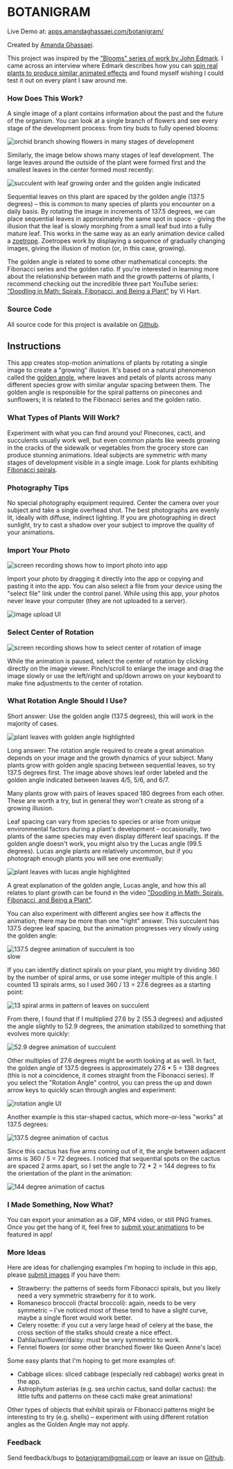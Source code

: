 # BOTANIGRAM

Live Demo at: [apps.amandaghassaei.com/botanigram/](https://apps.amandaghassaei.com/botanigram/)

Created by [Amanda Ghassaei](https://amandaghassaei.com/).

This project was inspired by the ["Blooms" series of work by John Edmark](http://www.johnedmark.com/phifib/2016/4/28/blooms-strobe-animated-phi-based-sculptures).  I came across an interview where Edmark describes how you can [spin real plants to produce similar animated effects](http://www.johnedmark.com/natural-blooms-1/2016/4/29/strobe-animated-artichoke-an-example-of-a-naturally-occurring-bloom) and found myself wishing I could test it out on every plant I saw around me.


### How Does This Work?

A single image of a plant contains information about the past and the future of the organism.  You can look at a single branch of flowers and see every stage of the development process: from tiny buds to fully opened blooms:

<img class="lazy" src="docs/orchid_branch.jpg" alt="orchid branch showing flowers in many stages of development" style="max-width: 600px;"/>

Similarly, the image below shows many stages of leaf development.  The large leaves around the outside of the plant were formed first and the smallest leaves in the center formed most recently:

<img class="lazy" src="docs/golden.jpg" alt="succulent with leaf growing order and the golden angle indicated" style="max-width: 500px;"/>

Sequential leaves on this plant are spaced by the golden angle (137.5 degrees) – this is common to many species of plants you encounter on a daily basis.  By rotating the image in increments of 137.5 degrees, we can place sequential leaves in approximately the same spot in space - giving the illusion that the leaf is slowly morphing from a small leaf bud into a fully mature leaf.  This works in the same way as an early animation device called a [zoetrope](https://en.wikipedia.org/wiki/Zoetrope).  Zoetropes work by displaying a sequence of gradually changing images, giving the illusion of motion (or, in this case, growing).

The golden angle is related to some other mathematical concepts: the Fibonacci series and the golden ratio.  If you're interested in learning more about the relationship between math and the growth patterns of plants, I recommend checking out the incredible three part YouTube series: ["Doodling in Math: Spirals, Fibonacci, and Being a Plant"](https://www.youtube.com/watch?v=ahXIMUkSXX0) by Vi Hart.


### Source Code

All source code for this project is available on [Github](https://github.com/amandaghassaei/botanigram).


## Instructions

This app creates stop-motion animations of plants by rotating a single image to create a "growing" illusion.  It's based on a natural phenomenon called the [golden angle](https://en.wikipedia.org/wiki/Golden_angle#Golden_angle_in_nature), where leaves and petals of plants across many different species grow with similar angular spacing between them.  The golden angle is responsible for the spiral patterns on pinecones and sunflowers; it is related to the Fibonacci series and the golden ratio.


###  What Types of Plants Will Work?

Experiment with what you can find around you!  Pinecones, cacti, and succulents usually work well, but even common plants like weeds growing in the cracks of the sidewalk or vegetables from the grocery store can produce stunning animations.  Ideal subjects are symmetric with many stages of development visible in a single image.  Look for plants exhibiting [Fibonacci spirals](https://en.wikipedia.org/wiki/Golden_ratio#Nature).


### Photography Tips

No special photography equipment required.  Center the camera over your subject and take a single overhead shot.  The best photographs are evenly lit, ideally with diffuse, indirect lighting.  If you are photographing in direct sunlight, try to cast a shadow over your subject to improve the quality of your animations.


### Import Your Photo

<img class="lazy uk-box-shadow-large" src="docs/import_photo.gif" alt="screen recording shows how to import photo into app" style="max-width: 600px;"/>

Import your photo by dragging it directly into the app or copying and pasting it into the app.  You can also select a file from your device using the "select file" link under the control panel.  While using this app, your photos never leave your computer (they are not uploaded to a server).

<img class="lazy" src="docs/upload_photo.jpg" alt="image upload UI" style="max-width: 400px;"/>


### Select Center of Rotation

<img class="lazy uk-box-shadow-large" src="docs/select_center.gif" alt="screen recording shows how to select center of rotation of image" style="max-width: 600px;"/>

While the animation is paused, select the center of rotation by clicking directly on the image viewer.  Pinch/scroll to enlarge the image and drag the image slowly or use the left/right and up/down arrows on your keyboard to make fine adjustments to the center of rotation.


### What Rotation Angle Should I Use?

Short answer: Use the golden angle (137.5 degrees), this will work in the majority of cases.

<img class="lazy" src="docs/golden.jpg" alt="plant leaves with golden angle highlighted" style="max-width: 500px;"/>

Long answer: The rotation angle required to create a great animation depends on your image and the growth dynamics of your subject.  Many plants grow with golden angle spacing between sequential leaves, so try 137.5 degrees first.  The image above shows leaf order labeled and the golden angle indicated between leaves 4/5, 5/6, and 6/7.

Many plants grow with pairs of leaves spaced 180 degrees from each other.  These are worth a try, but in general they won't create as strong of a growing illusion.

Leaf spacing can vary from species to species or arise from unique environmental factors during a plant's development – occasionally, two plants of the same species may even display different leaf spacings.  If the golden angle doesn't work, you might also try the Lucas angle (99.5 degrees).  Lucas angle plants are relatively uncommon, but if you photograph enough plants you will see one eventually:

<img class="lazy" src="docs/lucas.jpg" alt="plant leaves with lucas angle highlighted" style="max-width: 500px;"/>

A great explanation of the golden angle, Lucas angle, and how this all relates to plant growth can be found in the video ["Doodling in Math: Spirals, Fibonacci, and Being a Plant"](https://www.youtube.com/watch?v=ahXIMUkSXX0).

You can also experiment with different angles see how it affects the animation; there may be more than one "right" answer.  This succulent has 137.5 degree leaf spacing, but the animation progresses very slowly using the golden angle:

<img class="lazy" src="docs/137.5_deg_slow.gif" alt="137.5 degree animation of succulent is too slow" style="max-width: 300px;"/>

If you can identify distinct spirals on your plant, you might try dividing 360 by the number of spiral arms, or use some integer multiple of this angle.  I counted 13 spirals arms, so I used 360 / 13 = 27.6 degrees as a starting point:

<img class="lazy" src="docs/spirals.jpg" alt="13 spiral arms in pattern of leaves on succulent" style="max-width: 400px;"/>

From there, I found that if I multiplied 27.6 by 2 (55.3 degrees) and adjusted the angle slightly to 52.9 degrees, the animation stabilized to something that evolves more quickly:

<img class="lazy" src="docs/52.9_deg.gif" alt="52.9 degree animation of succulent" style="max-width: 300px;"/>

Other multiples of 27.6 degrees might be worth looking at as well.  In fact, the golden angle of 137.5 degrees is approximately 27.6 * 5 = 138 degrees (this is not a coincidence, it comes straight from the Fibonacci series).  If you select the "Rotation Angle" control, you can press the up and down arrow keys to quickly scan through angles and experiment:

<img class="lazy" src="docs/rotation_angle.jpg" alt="rotation angle UI" style="max-width: 350px;"/>

Another example is this star-shaped cactus, which more-or-less "works" at 137.5 degrees:

<img class="lazy" src="docs/137.5_deg.gif" alt="137.5 degree animation of cactus" style="max-width: 300px;"/>

Since this cactus has five arms coming out of it, the angle between adjacent arms is 360 / 5 = 72 degrees.  I noticed that sequential spots on the cactus are spaced 2 arms apart, so I set the angle to 72 * 2 = 144 degrees to fix the orientation of the plant in the animation:

<img class="lazy" src="docs/144_deg.gif" alt="144 degree animation of cactus" style="max-width: 300px;"/>


### I Made Something, Now What?

You can export your animation as a GIF, MP4 video, or still PNG frames.  Once you get the hang of it, feel free to [submit your animations](#modal-gallery) to be featured in app!


### More Ideas

Here are ideas for challenging examples I'm hoping to include in this app, please [submit images](#modal-gallery) if you have them:

- Strawberry: the patterns of seeds form Fibonacci spirals, but you likely need a very symmetric strawberry for it to work.
- Romanesco broccoli (fractal broccoli): again, needs to be very symmetric – I've noticed most of these tend to have a slight curve, maybe a single floret would work better.
- Celery rosette: if you cut a very large head of celery at the base, the cross section of the stalks should create a nice effect.
- Dahlia/sunflower/daisy: must be very symmetric to work.
- Fennel flowers (or some other branched flower like Queen Anne's lace)

Some easy plants that I'm hoping to get more examples of:

- Cabbage slices: sliced cabbage (especially red cabbage) works great in the app.
- Astrophytum asterias (e.g. sea urchin cactus, sand dollar cactus): the little tufts and patterns on these cacti make great animations!

Other types of objects that exhibit spirals or Fibonacci patterns might be interesting to try (e.g. shells) – experiment with using different rotation angles as the Golden Angle may not apply.


### Feedback

Send feedback/bugs to [botanigram@gmail.com](mailto:botanigram@gmail.com?subject=Feedback) or leave an issue on [Github](https://github.com/amandaghassaei/botanigram).